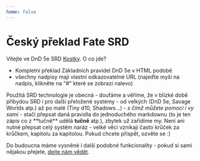 ```yaml
---
home: false
---
```


# Český překlad Fate SRD

Vítejte ve DnD 5e SRD [Kostky](http://www.d20.cz). O co jde?

* Kompletní překlad Základních pravidel DnD 5e v HTML podobě
* všechny nadpisy mají vlastní odkazovatelné URL (najeďte myší na nadpis, klikněte na "#" které se zobrazí nalevo)

Použitá SRD technologie je obecná - doufáme a věříme, že v blízké době přibydou SRD i pro další přeložené systémy - od velkých (DnD 5e, Savage Worlds atp.) až po malé (Tiny d10, Shadows...) - *s čímž můžete pomoci i vy sami* - stačí přepsat daná pravidla do jednoduchého markdownu (to je ten zápis co z \*\*tučně\*\* udělá **tučně** atp.), zbytek už zařídíme my. Není ani nutné přepsat celý systém naráz - velké věci vznikají často krůček za krůčkem, kapitolu za kapitolou. Pokud chcete přispět, ozvěte se :)

Do budoucna máme vysněné i další podobné funkcionality - pokud si sami nějakou přejete, [dejte nám vědět](http://www.d20.cz/diskuze/kultura-diskuze/50495.html).





